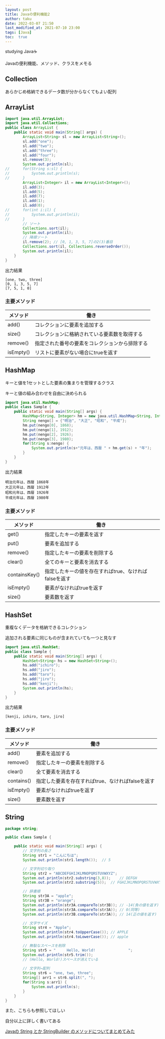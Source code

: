 ```yaml
---
layout: post
title: Javaの便利機能2
author: taku
date: 2022-03-07 21:50
last_modified_at: 2021-07-10 23:00
tags: [Java]
toc:  true
---
```


studying Java☕

Javaの便利機能、メソッド、クラスをメモる

## Collection

あらかじめ格納できるデータ数が分からなくてもよい配列

## ArrayList

```java
import java.util.ArrayList;
import java.util.Collections;
public class ArrayList {
	public static void main(String[] args) {
		ArrayList<String> sl = new ArrayList<String>();
		sl.add("one");
		sl.add("two");
		sl.add("three");
		sl.add("four");
		sl.remove(3);
		System.out.println(sl);
//		for(String s:sl) {
//			System.out.println(s);
//		}
		ArrayList<Integer> il = new ArrayList<Integer>();
		il.add(3);
		il.add(5);
		il.add(7);
		il.add(1);
		il.add(0);
//		for(int i:il) {
//			System.out.println(i);
//		}
		// ソート
		Collections.sort(il);
		System.out.println(il);
		// 降順ソート
		il.remove(2); // [0, 1, 3, 5, 7]の2(3)番目
		Collections.sort(il, Collections.reverseOrder());
		System.out.println(il);
	}
}
```

出力結果

```
[one, two, three]
[0, 1, 3, 5, 7]
[7, 5, 1, 0]
```

### 主要メソッド

| メソッド | 働き |
| ---- | ---- |
| add() | コレクションに要素を追加する |
| size() | コレクションに格納されている要素数を取得する |
| remove() | 指定された番号の要素をコレクションから排除する |
| isEmpty() | リストに要素がない場合にtrueを返す |



## HashMap

キーと値を1セットとした要素の集まりを管理するクラス

キーと値の組み合わせを自由に決められる

```java
import java.util.HashMap;
public class Sample {
	public static void main(String[] args) {
		HashMap<String, Integer> hm = new java.util.HashMap<String, Integer>();
		String nengo[] = {"明治", "大正", "昭和", "平成"};
		hm.put(nengo[0], 1868);
		hm.put(nengo[1], 1912);
		hm.put(nengo[2], 1926);
		hm.put(nengo[3], 1980);
		for(String s:nengo) {
			System.out.println(s+"元年は、西暦 " + hm.get(s) + "年");
		}
	}
}
```

出力結果

```
明治元年は、西暦 1868年
大正元年は、西暦 1912年
昭和元年は、西暦 1926年
平成元年は、西暦 1980年
```

### 主要メソッド

| メソッド | 働き |
| ---- | ---- |
| get() | 指定したキーの要素を返す |
| put() | 要素を追加する |
| remove() | 指定したキーの要素を削除する |
| clear() | 全てのキーと要素を消去する |
| containsKey() | 指定したキーの値を存在すればtrue、なければfalseを返す |
| isEmpty() | 要素がなければtrueを返す |
| size() | 要素数を返す |

## HashSet

重複なくデータを格納できるコレクション

追加される要素に同じものが含まれていても一つと見なす

```java
import java.util.HashSet;
public class Sample {
	public static void main(String[] args) {
		HashSet<String> hs = new HashSet<String>();
		hs.add("ichiro");
		hs.add("jiro");
		hs.add("taro");
		hs.add("jiro");
		hs.add("kenji");
		System.out.println(hs);
	}
}
```

出力結果

```
[kenji, ichiro, taro, jiro]
```

### 主要メソッド

| メソッド | 働き |
| ---- | ---- |
| add() | 要素を追加する |
| remove() | 指定したキーの要素を削除する |
| clear() | 全て要素を消去する |
| contains() | 指定した要素を存在すればtrue、なければfalseを返す |
| isEmpty() | 要素がなければtrueを返す |
| size() | 要素数を返す |

## String

```java
package string;

public class Sample {

	public static void main(String[] args) {
		// 文字列の長さ
		String str1 = "こんにちは";
		System.out.println(str1.length());	// 5

		// 文字列切り取り
		String str2 = "ABCDEFGHIJKLMNOPQRSTUVWXYZ";
		System.out.println(str2.substring(3,8));	// DEFGH
		System.out.println(str2.substring(5));	// FGHIJKLMNOPQRSTUVWXYZ

		// 辞書順
		String str3A = "apple";
		String str3B = "orange";
		System.out.println(str3A.compareTo(str3B));	// -14(負の値を返す)
		System.out.println(str3A.compareTo(str3A));	// 0(同等)
		System.out.println(str3B.compareTo(str3A));	// 14(正の値を返す)

		// 文字サイズ
		String str4 = "Apple";
		System.out.println(str4.toUpperCase());	// APPLE
		System.out.println(str4.toLowerCase());	// apple

		// 無駄なスペースを削除
		String str5 = "     Hello, World!               ";
		System.out.println(str5.trim());
		// (Hello, World!)スペースが消えている
		
		// 文字列→配列
		String str6 = "one, two, three";
		String[] arr1 = str6.split(", ");
		for(String s:arr1) {
			System.out.println(s);
		}
	}
}
```

また、こちらも参照してほしい

自分以上に詳しく書いてある

[Javaの String とか StringBuilder のメソッドについてまとめてみた](https://qiita.com/hiroki-harada/items/b9bd3c6c7d6acdd734e0 "Javaの String とか StringBuilder のメソッドについてまとめてみた")

